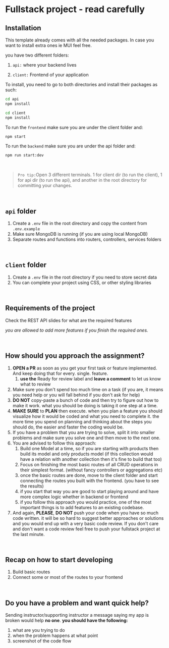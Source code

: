 # Fullstack project - read carefully

## Installation

This template already comes with all the needed packages. In case you want to install extra ones ie MUI feel free.

you have two different folders:

1. `api:` where your backend lives

2. `client:` Frontend of your application

To install, you need to go to both directories and install their packages as such:

```bash
cd api
npm install
```

```bash
cd client
npm install
```

To run the `frontend` make sure you are under the client folder and:

````bash
npm start
````

To run the `backend` make sure you are under the api folder and:

````bash
npm run start:dev
````

&nbsp;

> `Pro tip:`Open 3 different terminals. 1 for client dir (to run the client), 1 for api dir (to run the api), and another in the root directory for committing your changes.

&nbsp;

## `api` folder

1. Create a `.env` file in the root directory and copy the content from `.env.example`
2. Make sure MongoDB is running (if you are using local MongoDB)
3. Separate routes and functions into routers, controllers, services folders

&nbsp;

## `client` folder

1. Create a `.env` file in the root directory if you need to store secret data
2. You can complete your project using CSS, or other styling libraries

&nbsp;

## Requirements of the project

Check the REST API slides for what are the required features

*you are allowed to add more features if you finish the required ones.*

&nbsp;

## How should you approach the assignment?

1. **OPEN a PR** as soon as you get your first task or feature implemented. And keep doing that for every. single. feature.
   1. **use the** Ready for review label and **leave a comment** to let us know what to review
2. Make sure you don't spend too much time on a task (if you are, it means you need help or you will fall behind if you don't ask for help)
3. **DO NOT** copy-paste a bunch of code and then try to figure out how to make it work. what you should be doing is taking it one step at a time.
4. **MAKE SURE** to **PLAN** then execute. when you plan a feature you should visualize how it would be coded and what you need to complete it. the more time you spend on planning and thinking about the steps you should do, the easier and faster the coding would be.
5. If you have a problem that you are trying to solve, split it into smaller problems and make sure you solve one and then move to the next one.
6. You are advised to follow this approach:
   1. Build one Model at a time, so if you are starting with products then build its model and only products model (if this collection would have a relation with another collection then it's fine to build that too)
   2. Focus on finishing the most basic routes of all CRUD operations in their simplest format. (without fancy controllers or aggregations etc)
   3. once the basic routes are done, move to the client folder and start connecting the routes you built with the frontend. (you have to see the results)
   4. if you start that way you are good to start playing around and have more complex logic whether in backend or frontend
   5. if you follow this approach you would practice, one of the most important things is to add features to an existing codebase.
7. And again, **PLEASE**, **DO NOT** push your code when you have so much code written. it will be so hard to suggest better approaches or solutions and you would end up with a very basic code review. If you don't care and don't want a code review feel free to push your fullstack project at the last minute.

&nbsp;

## Recap on how to start developing

1. Build basic routes
2. Connect some or most of the routes to your frontend

&nbsp;

## Do you have a problem and want quick help?

Sending instructor/supporting instructor a message saying my app is broken would help **no one**.
**you should have the following:**

1. what are you trying to do
2. when the problem happens at what point
3. screenshot of the code flow
